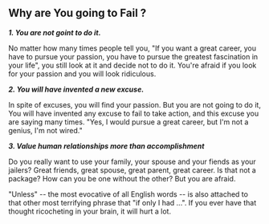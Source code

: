 ## Why are You going to Fail ?

***1. You are not goint to do it.*** 

No matter how many times people tell you, "If you want a great career, you have to pursue your passion, you have to pursue the greatest fascination in your life", you still look at it and decide not to do it. You're afraid if you look for your passion and you will look ridiculous.

***2. You will have invented a new excuse.***

In spite of excuses, you will find your passion. But you are not going to do it, You will have invented any excuse to fail to take action, and this excuse you are saying many times. "Yes, I would pursue a great career, but I'm not a genius, I'm not wired." 

***3. Value human relationships more than accomplishment***

Do you really want to use your family, your spouse and your fiends as your jailers? Great friends, great spouse, great parent, great career. Is that not a package? How can you be one without the other? But you are afraid.

"Unless" -- the most evocative of all English words -- is also attached to that other most terrifying phrase that "if only I had ...". If you ever have that thought ricocheting in your brain, it will hurt a lot.